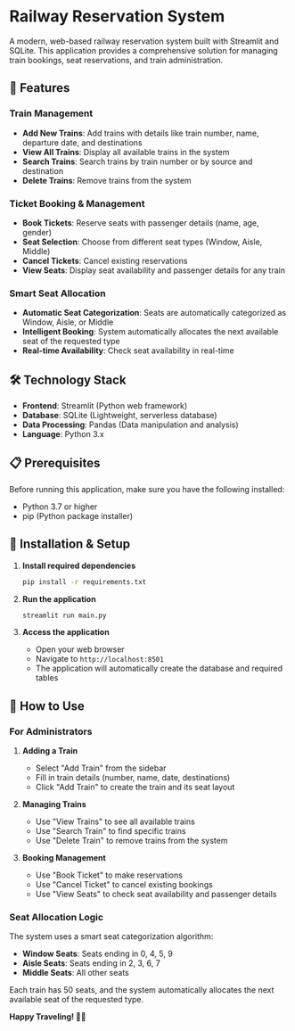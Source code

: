 # Railway Reservation System

A modern, web-based railway reservation system built with Streamlit and SQLite. This application provides a comprehensive solution for managing train bookings, seat reservations, and train administration.

## 🚂 Features

### Train Management
- **Add New Trains**: Add trains with details like train number, name, departure date, and destinations
- **View All Trains**: Display all available trains in the system
- **Search Trains**: Search trains by train number or by source and destination
- **Delete Trains**: Remove trains from the system

### Ticket Booking & Management
- **Book Tickets**: Reserve seats with passenger details (name, age, gender)
- **Seat Selection**: Choose from different seat types (Window, Aisle, Middle)
- **Cancel Tickets**: Cancel existing reservations
- **View Seats**: Display seat availability and passenger details for any train

### Smart Seat Allocation
- **Automatic Seat Categorization**: Seats are automatically categorized as Window, Aisle, or Middle
- **Intelligent Booking**: System automatically allocates the next available seat of the requested type
- **Real-time Availability**: Check seat availability in real-time

## 🛠️ Technology Stack

- **Frontend**: Streamlit (Python web framework)
- **Database**: SQLite (Lightweight, serverless database)
- **Data Processing**: Pandas (Data manipulation and analysis)
- **Language**: Python 3.x

## 📋 Prerequisites

Before running this application, make sure you have the following installed:

- Python 3.7 or higher
- pip (Python package installer)

## 🚀 Installation & Setup

1. **Install required dependencies**
   ```bash
   pip install -r requirements.txt
   ```

2. **Run the application**
   ```bash
   streamlit run main.py
   ```

3. **Access the application**
   - Open your web browser
   - Navigate to `http://localhost:8501`
   - The application will automatically create the database and required tables

## 🎯 How to Use

### For Administrators

1. **Adding a Train**
   - Select "Add Train" from the sidebar
   - Fill in train details (number, name, date, destinations)
   - Click "Add Train" to create the train and its seat layout

2. **Managing Trains**
   - Use "View Trains" to see all available trains
   - Use "Search Train" to find specific trains
   - Use "Delete Train" to remove trains from the system

3. **Booking Management**
   - Use "Book Ticket" to make reservations
   - Use "Cancel Ticket" to cancel existing bookings
   - Use "View Seats" to check seat availability and passenger details

### Seat Allocation Logic

The system uses a smart seat categorization algorithm:
- **Window Seats**: Seats ending in 0, 4, 5, 9
- **Aisle Seats**: Seats ending in 2, 3, 6, 7
- **Middle Seats**: All other seats

Each train has 50 seats, and the system automatically allocates the next available seat of the requested type.

**Happy Traveling! 🚂✨**

